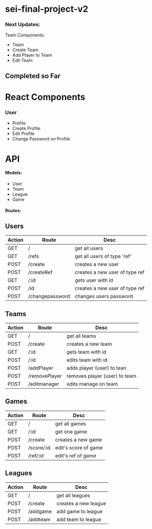# sei-final-project-v2

### Next Updates: 
Team Components:
- Team 
- Create Team 
- Add Player to Team 
- Edit Team 


## Completed so Far

# React Components

### User
- Profile
- Create Profile
- Edit Profile
- Change Password on Profile

# API 

#### Models: 
- User
- Team
- League
- Game

#### Routes: 
## Users
| Action | Route | Desc | 
| --------------- | --------------- | --------------- | 
| GET | / | get all users|
| GET | /refs | get all users of type 'ref' |
| POST | /create | creates a new user |
| POST | /createRef | creates a new user of type ref |
| GET | /:id | gets user with id |
| POST | /id | creates a new user of type ref |
| POST | /changepassword | changes users password |

## Teams
| Action | Route | Desc | 
| --------------- | --------------- | --------------- | 
| GET | / | get all teams|
| POST | /create | creates a new team |
| GET | /:id | gets team with id |
| POST | /:id | edits team with id | 
| POST | /addPlayer| adds player (user) to tean |
| POST | /removePlayer| removes player (user) to team |
| POST | /editmanager| edits manage on team |

## Games
| Action | Route | Desc | 
| --------------- | --------------- | --------------- | 
| GET | / | get all games |
| GET | /:id | get one game |
| POST | /create | creates a new game |
| POST | /score/:id | edit's score of game |
| POST | /ref/:id | edit's ref of game |

## Leagues
| Action | Route | Desc | 
| --------------- | --------------- | --------------- | 
| GET | / | get all leagues|
| POST | /create | creates a new league |
| POST | /addgame | add game to league |
| POST | /addteam | add team to league |